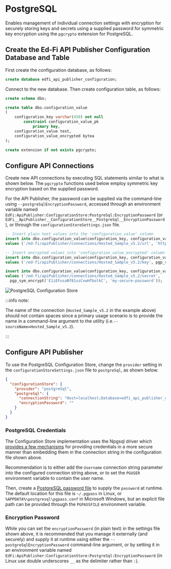 # PostgreSQL

Enables management of individual connection settings with encryption for
securely storing keys and secrets using a supplied password for symmetric key
encryption using the `pgcrypto` extension for PostgreSQL.

## Create the Ed-Fi API Publisher Configuration Database and Table

First create the configuration database, as follows:

```sql
create database edfi_api_publisher_configuration;
```

Connect to the new database. Then create configuration table, as follows:

```sql
create schema dbo;

create table dbo.configuration_value
(
    configuration_key varchar(450) not null
        constraint configuration_value_pk
            primary key,
    configuration_value text,
    configuration_value_encrypted bytea
);

create extension if not exists pgcrypto;
```

## Configure API Connections

Create new API connections by executing SQL statements similar to what is shown
below. The `pgcrypto` functions used below employ symmetric key encryption based
on the supplied password.

For the API Publisher, the password can be supplied via the command-line using
`--postgreSqlEncryptionPassword`, accessed through an environment variable named
`EdFi:ApiPublisher:ConfigurationStore:PostgreSql:EncryptionPassword` (or
`EdFi__ApiPublisher__ConfigurationStore__PostgreSql__EncryptionPassword`), or
through the `configurationStoreSettings.json` file.

```sql
-- Insert plain text values into the 'configuration_value' column
insert into dbo.configuration_value(configuration_key, configuration_value)
values ('/ed-fi/apiPublisher/connections/Hosted_Sample_v5.2/url', 'https://api.ed-fi.org/v5.2/api/');

-- Insert encrypted values into 'configuration_value_encrypted' column
insert into dbo.configuration_value(configuration_key, configuration_value_encrypted)
values ('/ed-fi/apiPublisher/connections/Hosted_Sample_v5.2/key', pgp_sym_encrypt('RvcohKz9zHI4', 'my-secure-password'));

insert into dbo.configuration_value(configuration_key, configuration_value_encrypted)
values ('/ed-fi/apiPublisher/connections/Hosted_Sample_v5.2/secret',
  pgp_sym_encrypt('E1iEFusaNf81xzCxwHfbolkC', 'my-secure-password'));
```

![PostgreSQL Configuration
Store](../img/PostgreSql-configuration-store-example.png)

:::info note:

The name of the connection (`Hosted_Sample_v5.2` in the example above) should
not contain spaces since a primary usage scenario is to provide the name in a
command-line argument to the utility (i.e.`--sourceName=Hosted_Sample_v5.2`).

:::

## Configure API Publisher

To use the PostgreSQL Configuration Store, change the `provider` setting in the
`configurationStoreSettings.json` file to `postgreSql`, as shown below.

```json
{
  "configurationStore": {
    "provider": "postgreSql",
    "postgreSql": {
      "connectionString": "Host=localhost;Database=edfi_api_publisher_configuration",
      "encryptionPassword": ""
    }
  }
}
```

### PostgreSQL Credentials

The Configuration Store implementation uses the Npgsql driver which
[provides a few mechanisms](https://www.npgsql.org/doc/connection-string-parameters.html)
for providing credentials in a more secure manner than embedding them in the
connection string in the configuration file shown above.

Recommendation is to either add the `Username` connection string parameter into
the configured connection string above, or to set the `PGUSER` environment
variable to contain the user name.

Then, create a
[PostgreSQL password file](https://www.postgresql.org/docs/current/libpq-pgpass.html)
to supply the `password` at runtime. The default location for this file is
`~/.pgpass` in Linux, or `%APPDATA%\postgresql\pgpass.conf` in Microsoft
Windows, but an explicit file path can be provided through the `PGPASSFILE`
environment variable.

### Encryption Password

While you can set the `encryptionPassword` (in plain text) in the settings file
shown above, it is recommended that you manage it externally (and securely) and
supply it at runtime using either the `--postgreSqlEncryptionPassword`
command-line argument, or by setting it in an environment variable named
`EdFi:ApiPublisher:ConfigurationStore:PostgreSql:EncryptionPassword` (in Linux
use double underscores `__` as the delimiter rather than `:`).
